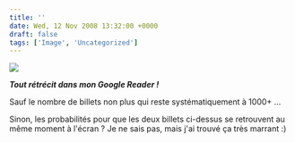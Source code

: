 ```yaml
---
title: ''
date: Wed, 12 Nov 2008 13:32:00 +0000
draft: false
tags: ['Image', 'Uncategorized']
---
```


![](https://madd0.files.wordpress.com/2008/11/rcxxgaq0ng7k49i9loyhms6bo1_1280.png)

**_Tout rétrécit dans mon Google Reader !_**

Sauf le nombre de billets non plus qui reste systématiquement à 1000+ …

Sinon, les probabilités pour que les deux billets ci-dessus se retrouvent au même moment à l'écran ? Je ne sais pas, mais j'ai trouvé ça très marrant :)